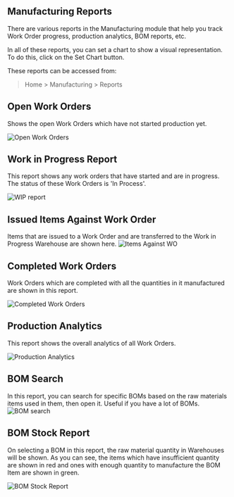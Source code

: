 ## Manufacturing Reports

There are various reports in the Manufacturing module that help you track Work Order progress, production analytics, BOM reports, etc.

In all of these reports, you can set a chart to show a visual representation. To do this, click on the Set Chart button.

These reports can be accessed from:

> Home > Manufacturing > Reports

## Open Work Orders

Shows the open Work Orders which have not started production yet.

![Open Work Orders](https://docs.erpnext.com/files/open-wo.png)

## Work in Progress Report

This report shows any work orders that have started and are in progress. The status of these Work Orders is 'In Process'.

![WIP report](https://docs.erpnext.com/files/wip-report.png)

## Issued Items Against Work Order

Items that are issued to a Work Order and are transferred to the Work in Progress Warehouse are shown here. ![Items Against WO](https://docs.erpnext.com/files/items-against-wo.png)

## Completed Work Orders

Work Orders which are completed with all the quantities in it manufactured are shown in this report.

![Completed Work Orders](https://docs.erpnext.com/files/completed-wo.png)

## Production Analytics

This report shows the overall analytics of all Work Orders.

![Production Analytics](https://docs.erpnext.com/files/production-analytics.png)

## BOM Search

In this report, you can search for specific BOMs based on the raw materials items used in them, then open it. Useful if you have a lot of BOMs. ![BOM search](https://docs.erpnext.com/files/bom-search.png)

## BOM Stock Report

On selecting a BOM in this report, the raw material quantity in Warehouses will be shown. As you can see, the items which have insufficient quantity are shown in red and ones with enough quantity to manufacture the BOM Item are shown in green.

![BOM Stock Report](https://docs.erpnext.com/files/bom-stock-report.png)
